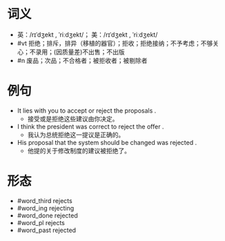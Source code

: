 # 词义
- 英：/rɪˈdʒekt , ˈriːdʒekt/； 美：/rɪˈdʒekt , ˈriːdʒekt/
- #vt 拒绝；排斥，排异（移植的器官）；拒收；拒绝接纳；不予考虑；不够关心；不录用；(因质量差)不出售；不出版
- #n 废品；次品；不合格者；被拒收者；被剔除者
# 例句
- It lies with you to accept or reject the proposals .
	- 接受或是拒绝这些建议由你决定。
- I think the president was correct to reject the offer .
	- 我认为总统拒绝这一提议是正确的。
- His proposal that the system should be changed was rejected .
	- 他提的关于修改制度的建议被拒绝了。
# 形态
- #word_third rejects
- #word_ing rejecting
- #word_done rejected
- #word_pl rejects
- #word_past rejected
